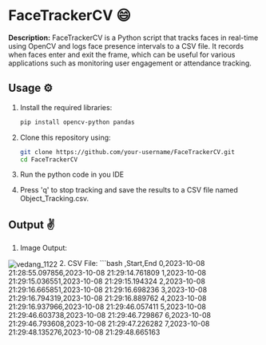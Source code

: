 # FaceTrackerCV 😄

**Description:** FaceTrackerCV is a Python script that tracks faces in real-time using OpenCV and logs face presence intervals to a CSV file. It records when faces enter and exit the frame, which can be useful for various applications such as monitoring user engagement or attendance tracking.

## Usage ⚙️

1. Install the required libraries:

   ```bash
   pip install opencv-python pandas

2. Clone this repository using:
    ```bash
    git clone https://github.com/your-username/FaceTrackerCV.git
    cd FaceTrackerCV

4. Run the python code in you IDE
   
5. Press 'q' to stop tracking and save the results to a CSV file named Object_Tracking.csv.

## Output ✌️
1. Image Output:
<img align="center" src="./image_2023-10-08_213012347.png" alt="vedang_1122" width="auto" height="auto"/>
2. CSV File:
  ```bash
   ,Start,End
   0,2023-10-08 21:28:55.097856,2023-10-08 21:29:14.761809
   1,2023-10-08 21:29:15.036551,2023-10-08 21:29:15.194324
   2,2023-10-08 21:29:16.665851,2023-10-08 21:29:16.698236
   3,2023-10-08 21:29:16.794319,2023-10-08 21:29:16.889762
   4,2023-10-08 21:29:16.937966,2023-10-08 21:29:46.057411
   5,2023-10-08 21:29:46.603738,2023-10-08 21:29:46.729867
   6,2023-10-08 21:29:46.793608,2023-10-08 21:29:47.226282
   7,2023-10-08 21:29:48.135276,2023-10-08 21:29:48.665163
 
